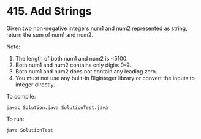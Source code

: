 # 415. Add Strings

Given two non-negative integers num1 and num2 represented as string, return the sum of num1 and num2.

Note:

 1. The length of both num1 and num2 is <5100.
 2. Both num1 and num2 contains only digits 0-9.
 3. Both num1 and num2 does not contain any leading zero.
 4. You must not use any built-in BigInteger library or convert the inputs to integer directly.
 
To compile:

`javac Solution.java SolutionTest.java`

To run: 

`java SolutionTest`